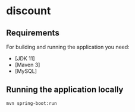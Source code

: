 # discount

## Requirements

For building and running the application you need:
- [JDK 11]
- [Maven 3]
- [MySQL]

## Running the application locally
```shell
mvn spring-boot:run
```
